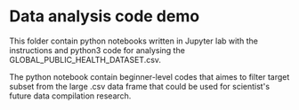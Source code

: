 # Data analysis code demo
This folder contain python notebooks written in Jupyter lab with the instructions and python3 code for analysing the GLOBAL_PUBLIC_HEALTH_DATASET.csv.

The python notebook contain beginner-level codes that aimes to filter target subset from the large .csv data frame that could be used for scientist's future data compilation research.

